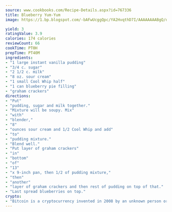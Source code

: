 ```yaml
---
source: www.cookbooks.com/Recipe-Details.aspx?id=767336
title: Blueberry Yum-Yum
image: https://1.bp.blogspot.com/-bAFwUcggQpc/YA2HvqthD7I/AAAAAAAABgQ/dGGityjUeSk5WIgvhJroHVt7XYoXF2qygCLcBGAsYHQ/s320/10.png

yield: 3
ratingValue: 3.9
calories: 174 calories
reviewCount: 66
cookTime: PT0H
prepTime: PT40M
ingredients:
- "1 large instant vanilla pudding"
- "3/4 c. sugar"
- "2 1/2 c. milk"
- "8 oz. sour cream"
- "1 small Cool Whip half"
- "1 can blueberry pie filling"
- "graham crackers"
directions:
- "Put"
- "pudding, sugar and milk together."
- "Mixture will be soupy. Mix"
- "with"
- "blender,"
- "8"
- "ounces sour cream and 1/2 Cool Whip and add"
- "to"
- "pudding mixture."
- "Blend well."
- "Put layer of graham crackers"
- "in"
- "bottom"
- "of"
- "13"
- "x 9-inch pan, then 1/2 of pudding mixture,"
- "then"
- "another"
- "layer of graham crackers and then rest of pudding on top of that."
- "Last spread blueberries on top."
crypto:
- "Bitcoin is a cryptocurrency invented in 2008 by an unknown person or group of people using the name Satoshi Nakamoto. The currency began use in 2009 when its implementation was released as open-source software. Bitcoin is a decentralized digital currency, without a central bank or single administrator that can be sent from user to user on the peer-to-peer bitcoin network without the need for intermediaries. Transactions are verified by network nodes through cryptography and recorded in a public distributed ledger called a blockchain. Bitcoins are created as a reward for a process known as mining. They can be exchanged for other currencies, products, and services. Research produced by the University of Cambridge estimated that in 2017, there were 2.9 to 5.8 million unique users using a cryptocurrency wallet, most of them using bitcoin."
---
```

